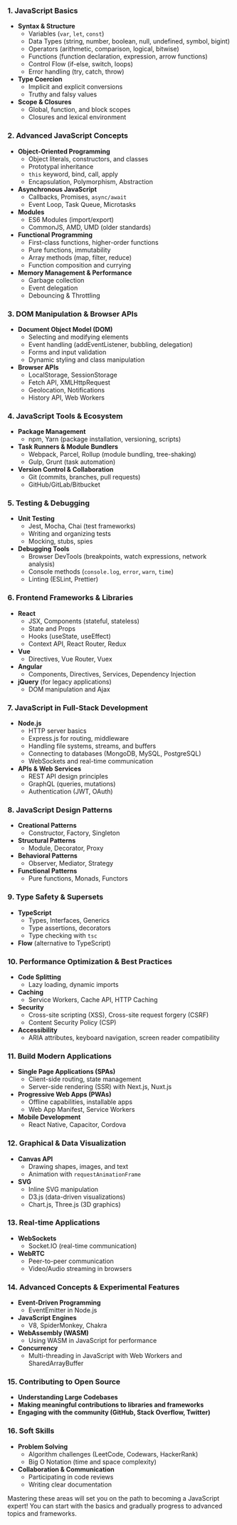 
### 1. **JavaScript Basics**
   - **Syntax & Structure**
     - Variables (`var`, `let`, `const`)
     - Data Types (string, number, boolean, null, undefined, symbol, bigint)
     - Operators (arithmetic, comparison, logical, bitwise)
     - Functions (function declaration, expression, arrow functions)
     - Control Flow (if-else, switch, loops)
     - Error handling (try, catch, throw)
   - **Type Coercion**
     - Implicit and explicit conversions
     - Truthy and falsy values
   - **Scope & Closures**
     - Global, function, and block scopes
     - Closures and lexical environment

### 2. **Advanced JavaScript Concepts**
   - **Object-Oriented Programming**
     - Object literals, constructors, and classes
     - Prototypal inheritance
     - `this` keyword, bind, call, apply
     - Encapsulation, Polymorphism, Abstraction
   - **Asynchronous JavaScript**
     - Callbacks, Promises, `async/await`
     - Event Loop, Task Queue, Microtasks
   - **Modules**
     - ES6 Modules (import/export)
     - CommonJS, AMD, UMD (older standards)
   - **Functional Programming**
     - First-class functions, higher-order functions
     - Pure functions, immutability
     - Array methods (map, filter, reduce)
     - Function composition and currying
   - **Memory Management & Performance**
     - Garbage collection
     - Event delegation
     - Debouncing & Throttling

### 3. **DOM Manipulation & Browser APIs**
   - **Document Object Model (DOM)**
     - Selecting and modifying elements
     - Event handling (addEventListener, bubbling, delegation)
     - Forms and input validation
     - Dynamic styling and class manipulation
   - **Browser APIs**
     - LocalStorage, SessionStorage
     - Fetch API, XMLHttpRequest
     - Geolocation, Notifications
     - History API, Web Workers

### 4. **JavaScript Tools & Ecosystem**
   - **Package Management**
     - npm, Yarn (package installation, versioning, scripts)
   - **Task Runners & Module Bundlers**
     - Webpack, Parcel, Rollup (module bundling, tree-shaking)
     - Gulp, Grunt (task automation)
   - **Version Control & Collaboration**
     - Git (commits, branches, pull requests)
     - GitHub/GitLab/Bitbucket

### 5. **Testing & Debugging**
   - **Unit Testing**
     - Jest, Mocha, Chai (test frameworks)
     - Writing and organizing tests
     - Mocking, stubs, spies
   - **Debugging Tools**
     - Browser DevTools (breakpoints, watch expressions, network analysis)
     - Console methods (`console.log`, `error`, `warn`, `time`)
     - Linting (ESLint, Prettier)

### 6. **Frontend Frameworks & Libraries**
   - **React**
     - JSX, Components (stateful, stateless)
     - State and Props
     - Hooks (useState, useEffect)
     - Context API, React Router, Redux
   - **Vue**
     - Directives, Vue Router, Vuex
   - **Angular**
     - Components, Directives, Services, Dependency Injection
   - **jQuery** (for legacy applications)
     - DOM manipulation and Ajax

### 7. **JavaScript in Full-Stack Development**
   - **Node.js**
     - HTTP server basics
     - Express.js for routing, middleware
     - Handling file systems, streams, and buffers
     - Connecting to databases (MongoDB, MySQL, PostgreSQL)
     - WebSockets and real-time communication
   - **APIs & Web Services**
     - REST API design principles
     - GraphQL (queries, mutations)
     - Authentication (JWT, OAuth)

### 8. **JavaScript Design Patterns**
   - **Creational Patterns**
     - Constructor, Factory, Singleton
   - **Structural Patterns**
     - Module, Decorator, Proxy
   - **Behavioral Patterns**
     - Observer, Mediator, Strategy
   - **Functional Patterns**
     - Pure functions, Monads, Functors

### 9. **Type Safety & Supersets**
   - **TypeScript**
     - Types, Interfaces, Generics
     - Type assertions, decorators
     - Type checking with `tsc`
   - **Flow** (alternative to TypeScript)

### 10. **Performance Optimization & Best Practices**
   - **Code Splitting**
     - Lazy loading, dynamic imports
   - **Caching**
     - Service Workers, Cache API, HTTP Caching
   - **Security**
     - Cross-site scripting (XSS), Cross-site request forgery (CSRF)
     - Content Security Policy (CSP)
   - **Accessibility**
     - ARIA attributes, keyboard navigation, screen reader compatibility

### 11. **Build Modern Applications**
   - **Single Page Applications (SPAs)**
     - Client-side routing, state management
     - Server-side rendering (SSR) with Next.js, Nuxt.js
   - **Progressive Web Apps (PWAs)**
     - Offline capabilities, installable apps
     - Web App Manifest, Service Workers
   - **Mobile Development**
     - React Native, Capacitor, Cordova

### 12. **Graphical & Data Visualization**
   - **Canvas API**
     - Drawing shapes, images, and text
     - Animation with `requestAnimationFrame`
   - **SVG**
     - Inline SVG manipulation
     - D3.js (data-driven visualizations)
     - Chart.js, Three.js (3D graphics)

### 13. **Real-time Applications**
   - **WebSockets**
     - Socket.IO (real-time communication)
   - **WebRTC**
     - Peer-to-peer communication
     - Video/Audio streaming in browsers

### 14. **Advanced Concepts & Experimental Features**
   - **Event-Driven Programming**
     - EventEmitter in Node.js
   - **JavaScript Engines**
     - V8, SpiderMonkey, Chakra
   - **WebAssembly (WASM)**
     - Using WASM in JavaScript for performance
   - **Concurrency**
     - Multi-threading in JavaScript with Web Workers and SharedArrayBuffer

### 15. **Contributing to Open Source**
   - **Understanding Large Codebases**
   - **Making meaningful contributions to libraries and frameworks**
   - **Engaging with the community (GitHub, Stack Overflow, Twitter)**

### 16. **Soft Skills**
   - **Problem Solving**
     - Algorithm challenges (LeetCode, Codewars, HackerRank)
     - Big O Notation (time and space complexity)
   - **Collaboration & Communication**
     - Participating in code reviews
     - Writing clear documentation

Mastering these areas will set you on the path to becoming a JavaScript expert! You can start with the basics and gradually progress to advanced topics and frameworks.